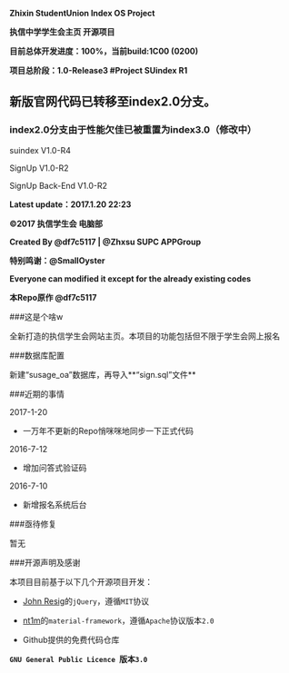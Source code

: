 
﻿**Zhixin StudentUnion Index OS Project**

**执信中学学生会主页 开源项目**

**目前总体开发进度：100%，当前build:1C00 (0200)**

**项目总阶段：1.0-Release3 #Project SUindex R1**

## 新版官网代码已转移至index2.0分支。

### index2.0分支由于性能欠佳已被重置为index3.0（修改中）
suindex V1.0-R4

SignUp V1.0-R2

SignUp Back-End V1.0-R2

**Latest update：2017.1.20 22:23**

**©2017 执信学生会 电脑部**

**Created By @df7c5117 | @Zhxsu SUPC APPGroup**

**特别鸣谢：@SmallOyster**

**Everyone can modified it except for the already existing codes**

**本Repo原作 @df7c5117**


###这是个啥w

全新打造的执信学生会网站主页。本项目的功能包括但不限于学生会网上报名



###数据库配置

新建“susage_oa”数据库，再导入**“sign.sql”文件**



###近期的事情

2017-1-20

* 一万年不更新的Repo悄咪咪地同步一下正式代码


2016-7-12

* 增加问答式验证码


2016-7-10

* 新增报名系统后台



###亟待修复

暂无


###开源声明及感谢

本项目目前基于以下几个开源项目开发：

* <a href="https://jquery.org/" target="_blank">John Resig</a>的`jQuery`，遵循`MIT`协议

* <a href="https://github.com/nt1m/material-framework/" target="_blank">nt1m</a>的`material-framework`，遵循`Apache`协议版本`2.0`

* Github提供的免费代码仓库


**`GNU General Public Licence `版本`3.0`**
